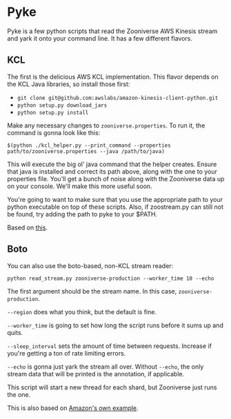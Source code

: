 # Pyke

Pyke is a few python scripts that read the Zooniverse AWS Kinesis stream and yark it onto your command line. It has a few different flavors.

## KCL

The first is the delicious AWS KCL implementation. This flavor depends on the KCL Java libraries, so install those first:

* `git clone git@github.com:awslabs/amazon-kinesis-client-python.git`
* `python setup.py download_jars`
* `python setup.py install`

Make any necessary changes to `zooniverse.properties`. To run it, the command is gonna look like this:

`$(python ./kcl_helper.py --print_command --properties path/to/zooniverse.properties --java /path/to/java)`

This will execute the big ol' java command that the helper creates. Ensure that java is installed and correct its path above, along with the one to your properties file. You'll get a bunch of noise along with the Zooniverse data up on your console. We'll make this more useful soon.

You're going to want to make sure that you use the appropriate path to your python executable on top of these scripts. Also, if zoostream.py can still not be found, try adding the path to pyke to your $PATH.

Based on [this](https://github.com/awslabs/amazon-kinesis-client-python).

## Boto

You can also use the boto-based, non-KCL stream reader:

`python read_stream.py zooniverse-production --worker_time 10 --echo`

The first argument should be the stream name. In this case, `zooniverse-production`.

`--region` does what you think, but the default is fine.

`--worker_time` is going to set how long the script runs before it sums up and quits.

`--sleep_interval` sets the amount of time between requests. Increase if you're getting a ton of rate limiting errors.

`--echo` is gonna just yark the stream all over. Without `--echo`, the only stream data that will be printed is the annotation, if applicable.

This script will start a new thread for each shard, but Zooniverse just runs the one.

This is also based on [Amazon's own example](https://github.com/awslabs/kinesis-poster-worker).
